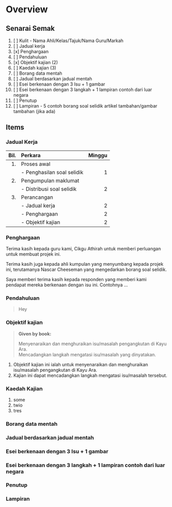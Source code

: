# Overview

## Senarai Semak

1. [ ] Kulit - Nama Ahli/Kelas/Tajuk/Nama Guru/Markah
2. [ ] Jadual kerja
3. [x] Penghargaan
4. [ ] Pendahuluan
5. [x] Objektif kajian (2)
6. [ ] Kaedah kajian (3)
7. [ ] Borang data mentah
8. [ ] Jadual berdasarkan jadual mentah
9. [ ] Esei berkenaan dengan 3 Isu + 1 gambar
10. [ ] Esei berkenaan dengan 3 langkah + 1 lampiran contoh dari luar negara
11. [ ] Penutup
12. [ ] Lampiran - 5 contoh borang soal selidik artikel tambahan/gambar tambahan (jika ada)

## Items

### Jadual Kerja

| Bil. | Perkara                    | Minggu |
| ---: | :------------------------- | -----: |
|   1. | Proses awal                |        |
|      | - Penghasilan soal selidik |      1 |
|   2. | Pengumpulan maklumat       |        |
|      | - Distribusi soal selidik  |      2 |
|   3. | Perancangan                |        |
|      | - Jadual kerja             |      2 |
|      | - Penghargaan              |      2 |
|      | - Objektif kajian          |      2 |

### Penghargaan

Terima kasih kepada guru kami, Cikgu Athirah untuk memberi perluangan untuk membuat projek ini.

Terima kasih juga kepada ahli kumpulan yang menyumbang kepada projek ini, terutamanya Nascar Cheeseman yang mengedarkan borang soal selidik.

Saya memberi terima kasih kepada responden yang memberi kami pendapat mereka berkenaan dengan isu ini. Contohnya ...

### Pendahuluan

> Hey

### Objektif kajian

> **Given by book:**
>
> Menyenaraikan dan menghuraikan isu/masalah pengangkutan di Kayu Ara.\
> Mencadangkan langkah mengatasi isu/masalah yang dinyatakan.

1. Objektif kajian ini ialah untuk menyenaraikan dan menghuraikan isu/masalah pengangkutan di Kayu Ara.
2. Kajian ini dapat mencadangkan langkah mengatasi isu/masalah tersebut.

### Kaedah Kajian

1. some
2. twio
3. tres

### Borang data mentah

### Jadual berdasarkan jadual mentah

### Esei berkenaan dengan 3 Isu + 1 gambar

### Esei berkenaan dengan 3 langkah + 1 lampiran contoh dari luar negara

### Penutup

### Lampiran
